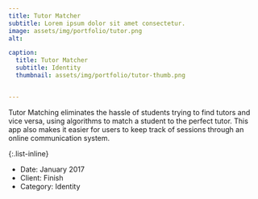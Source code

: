 ```yaml
---
title: Tutor Matcher
subtitle: Lorem ipsum dolor sit amet consectetur.
image: assets/img/portfolio/tutor.png
alt: 

caption:
  title: Tutor Matcher
  subtitle: Identity
  thumbnail: assets/img/portfolio/tutor-thumb.png


---
```

Tutor Matching eliminates the hassle of students trying to find tutors and vice versa, using algorithms to match a student to the perfect tutor. This app also makes it easier for users to keep track of sessions through an online communication system.

									

{:.list-inline}
- Date: January 2017
- Client: Finish
- Category: Identity

